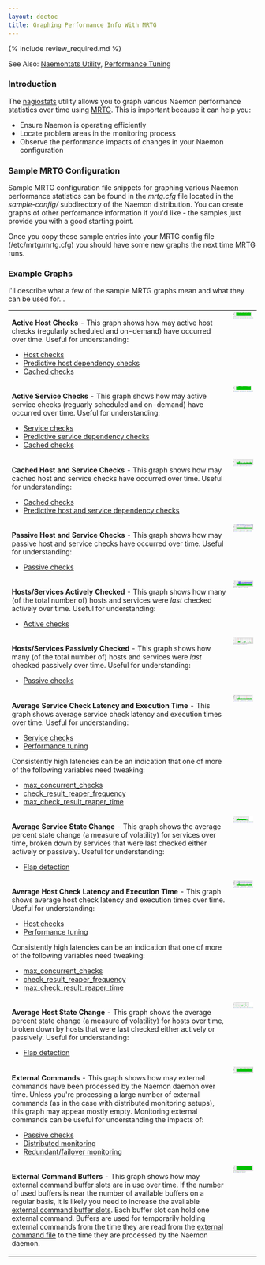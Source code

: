 ```yaml
---
layout: doctoc
title: Graphing Performance Info With MRTG
---
```


{% include review_required.md %}

<span class="glyphicon glyphicon-arrow-right"></span> See Also: <a href="nagiostats.html">Naemontats Utility</a>, <a href="tuning.html">Performance Tuning</a>

### Introduction

The <a href="nagiostats.html">nagiostats</a> utility allows you to graph various Naemon performance statistics over time using <a href="http://oss.oetiker.ch/mrtg/">MRTG</a>.  This is important because it can help you:

<ul>
<li>Ensure Naemon is operating efficiently</li>
<li>Locate problem areas in the monitoring process</li>
<li>Observe the performance impacts of changes in your Naemon configuration</li>
</ul>

### Sample MRTG Configuration

Sample MRTG configuration file snippets for graphing various Naemon performance statistics can be found in the <i>mrtg.cfg</i> file located in the <i>sample-config/</i> subdirectory of the Naemon distribution.  You can create graphs of other performance information if you'd like - the samples just provide you with a good starting point.

Once you copy these sample entries into your MRTG config file (/etc/mrtg/mrtg.cfg) you should have some new graphs the next time MRTG runs.

### Example Graphs

I'll describe what a few of the sample MRTG graphs mean and what they can be used for...

<table border="0" class="Default" cellpadding="10">
<tr>
<td valign="top">
<p>
<b>Active Host Checks</b> - This graph shows how may active host checks (regularly scheduled and on-demand) have occurred over time.  Useful for understanding:
</p>
<ul>
<li><a href="hostchecks.html">Host checks</a></li>
<li><a href="dependencychecks.html">Predictive host dependency checks</a></li>
<li><a href="cachedchecks.html">Cached checks</a></li>
</ul>
</td>
<td valign="top">
<img src="/images/mrtg-activehostchecks.png" border="0" alt="Active Host Checks">
</td>
</tr>
<tr>
<td valign="top">
<p>
<b>Active Service Checks</b> - This graph shows how may active service checks (reguarly scheduled and on-demand) have occurred over time.  Useful for understanding:
</p>
<ul>
<li><a href="servicechecks.html">Service checks</a></li>
<li><a href="dependencychecks.html">Predictive service dependency checks</a></li>
<li><a href="cachedchecks.html">Cached checks</a></li>
</ul>
</td>
<td valign="top">
<img src="/images/mrtg-activeservicechecks.png" border="0" alt="Active Service Checks">
</td>
</tr>
<tr>
<td valign="top">
<p>
<b>Cached Host and Service Checks</b> - This graph shows how may cached host and service checks have occurred over time.  Useful for understanding:
</p>
<ul>
<li><a href="cachedchecks.html">Cached checks</a></li>
<li><a href="dependencychecks.html">Predictive host and service dependency checks</a></li>
</ul>
</td>
<td valign="top">
<img src="/images/mrtg-cachedchecks.png" border="0" alt="Cached Host and Service Checks">
</td>
</tr>
<tr>
<td valign="top">
<p>
<b>Passive Host and Service Checks</b> - This graph shows how may passive host and service checks have occurred over time.  Useful for understanding:
</p>
<ul>
<li><a href="passivechecks.html">Passive checks</a></li>
</ul>
</td>
<td valign="top">
<img src="/images/mrtg-passivechecks.png" border="0" alt="Passive Host and Service Checks">
</td>
</tr>
<tr>
<td valign="top">
<p>
<b>Hosts/Services Actively Checked</b> - This graph shows how many (of the total number of) hosts and services were <i>last</i> checked actively over time.  Useful for understanding:
</p>
<ul>
<li><a href="activechecks.html">Active checks</a></li>
</ul>
</td>
<td valign="top">
<img src="/images/mrtg-activelychecked.png" border="0" alt="Hosts/Services Actively Checked">
</td>
</tr>
<tr>
<td valign="top">
<p>
<b>Hosts/Services Passively Checked</b> - This graph shows how many (of the total number of) hosts and services were <i>last</i> checked passively over time.  Useful for understanding:
</p>
<ul>
<li><a href="passivechecks.html">Passive checks</a></li>
</ul>
</td>
<td valign="top">
<img src="/images/mrtg-passivelychecked.png" border="0" alt="Hosts/Services Passively Checked">
</td>
</tr>
<tr>
<td valign="top">
<p>
<b>Average Service Check Latency and Execution Time</b> - This graph shows average service check latency and execution times over time.  Useful for understanding:
</p>
<ul>
<li><a href="servicechecks.html">Service checks</a></li>
<li><a href="tuning.html">Performance tuning</a></li>
</ul>
<p>
Consistently high latencies can be an indication that one of more of the following variables need tweaking:
</p>
<ul>
<li><a href="configmain.html#max_concurrent_checks">max_concurrent_checks</a></li>
<li><a href="configmain.html#check_result_reaper_frequency">check_result_reaper_frequency</a></li>
<li><a href="configmain.html#max_check_result_reaper_time">max_check_result_reaper_time</a></li>
</ul>
</td>
<td valign="top">
<img src="/images/mrtg-serviceperfstats.png" border="0" alt="Average Service Check Latency and Execution Time">
</td>
</tr>
<tr>
<td valign="top">
<p>
<b>Average Service State Change</b> - This graph shows the average percent state change (a measure of volatility) for services over time, broken down by services that were last checked either actively or passively.  Useful for understanding:
</p>
<ul>
<li><a href="flapping.html">Flap detection</a></li>
</ul>
</td>
<td valign="top">
<img src="/images/mrtg-servicestatechange.png" border="0" alt="Average Service State Change">
</td>
</tr>
<tr>
<td valign="top">
<p>
<b>Average Host Check Latency and Execution Time</b> - This graph shows average host check latency and execution times over time.  Useful for understanding:
</p>
<ul>
<li><a href="hostchecks.html">Host checks</a></li>
<li><a href="tuning.html">Performance tuning</a></li>
</ul>
<p>
Consistently high latencies can be an indication that one of more of the following variables need tweaking:
</p>
<ul>
<li><a href="configmain.html#max_concurrent_checks">max_concurrent_checks</a></li>
<li><a href="configmain.html#check_result_reaper_frequency">check_result_reaper_frequency</a></li>
<li><a href="configmain.html#max_check_result_reaper_time">max_check_result_reaper_time</a></li>
</ul>
</td>
<td valign="top">
<img src="/images/mrtg-hostperfstats.png" border="0" alt="Average Host Check Latency and Execution Time">
</td>
</tr>
<tr>
<td valign="top">
<p>
<b>Average Host State Change</b> - This graph shows the average percent state change (a measure of volatility) for hosts over time, broken down by hosts that were last checked either actively or passively.  Useful for understanding:
</p>
<ul>
<li><a href="flapping.html">Flap detection</a></li>
</ul>
</td>
<td valign="top">
<img src="/images/mrtg-hoststatechange.png" border="0" alt="Average Host State Change">
</td>
</tr>
<tr>
<td valign="top">
<p>
<b>External Commands</b> - This graph shows how may external commands have been processed by the Naemon daemon over time. Unless you're processing a large number of external commands (as in the case with distributed monitoring setups), this graph may appear mostly empty. Monitoring external commands can be useful for understanding the impacts of:
</p>
<ul>
<li><a href="passivechecks.html">Passive checks</a></li>
<li><a href="distributed.html">Distributed monitoring</a></li>
<li><a href="redundancy.html">Redundant/failover monitoring</a></li>
</ul>
</td>
<td valign="top">
<img src="/images/mrtg-externalcommands.png" border="0" alt="External Commands">
</td>
</tr>
<tr>
<td valign="top">
<p>
<b>External Command Buffers</b> - This graph shows how may external command buffer slots are in use over time.  If the number of used buffers is near the number of available buffers on a regular basis, it is likely you need to increase the available <a href="configmain.html#external_command_buffer_slots">external command buffer slots</a>.  Each buffer slot can hold one external command.   Buffers are used for temporarily holding external commands from the time they are read from the <a href="configmain.html#command_file">external command file</a> to the time they are processed by the Naemon daemon.
</p>
</td>
<td valign="top">
<img src="/images/mrtg-commandbuffers.png" border="0" alt="External Command Buffers">
</td>
</tr>
</table>
